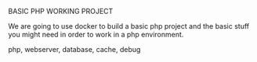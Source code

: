 BASIC PHP WORKING PROJECT

We are going to use docker to build a basic
php project and the basic stuff you might need in order
to work in a php environment.

php, webserver, database, cache, debug